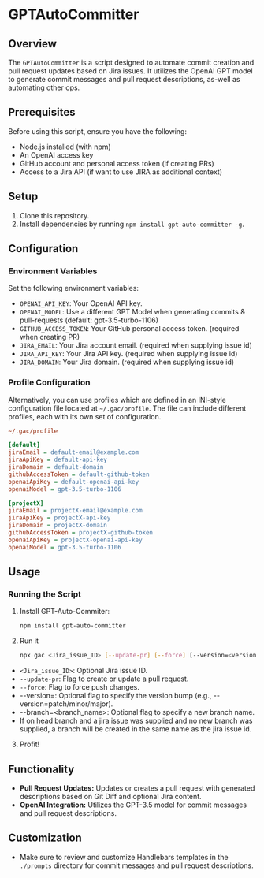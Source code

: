 # GPTAutoCommitter

## Overview
The `GPTAutoCommitter` is a script designed to automate commit creation and pull request updates based on Jira issues. It utilizes the OpenAI GPT model to generate commit messages and pull request descriptions, as-well as automating other ops.

## Prerequisites
Before using this script, ensure you have the following:

- Node.js installed (with npm)
- An OpenAI access key
- GitHub account and personal access token (if creating PRs)
- Access to a Jira API (if want to use JIRA as additional context)


## Setup
1. Clone this repository.
2. Install dependencies by running `npm install gpt-auto-committer -g`.

## Configuration
### Environment Variables
Set the following environment variables:

- `OPENAI_API_KEY`: Your OpenAI API key.
- `OPENAI_MODEL`: Use a different GPT Model when generating commits & pull-requests (default: gpt-3.5-turbo-1106)
- `GITHUB_ACCESS_TOKEN`: Your GitHub personal access token. (required when creating PR)
- `JIRA_EMAIL`: Your Jira account email. (required when supplying issue id)
- `JIRA_API_KEY`: Your Jira API key. (required when supplying issue id)
- `JIRA_DOMAIN`: Your Jira domain. (required when supplying issue id)

### Profile Configuration

Alternatively, you can use profiles which are defined in an INI-style configuration file located at `~/.gac/profile`. The file can include different profiles, each with its own set of configuration.

```ini
~/.gac/profile

[default]
jiraEmail = default-email@example.com
jiraApiKey = default-api-key
jiraDomain = default-domain
githubAccessToken = default-github-token
openaiApiKey = default-openai-api-key
openaiModel = gpt-3.5-turbo-1106

[projectX]
jiraEmail = projectX-email@example.com
jiraApiKey = projectX-api-key
jiraDomain = projectX-domain
githubAccessToken = projectX-github-token
openaiApiKey = projectX-openai-api-key
openaiModel = gpt-3.5-turbo-1106
```
## Usage

### Running the Script
1. Install GPT-Auto-Commiter:
   ```bash
   npm install gpt-auto-committer
   ```
2. Run it
   ```bash
   npx gac <Jira_issue_ID> [--update-pr] [--force] [--version=<version>] [--branch=<branch_name>]
   ```
  - `<Jira_issue_ID>`: Optional Jira issue ID.
  - `--update-pr`: Flag to create or update a pull request.
  - `--force`: Flag to force push changes. 
  - --version=<version>: Optional flag to specify the version bump (e.g., --version=patch/minor/major). 
  - --branch=<branch_name>: Optional flag to specify a new branch name. 
  - If on head branch and a jira issue was supplied and no new branch was supplied, a branch will be created in the same name as the jira issue id.
3. Profit!

## Functionality
- **Pull Request Updates:** Updates or creates a pull request with generated descriptions based on Git Diff and optional Jira content.
- **OpenAI Integration:** Utilizes the GPT-3.5 model for commit messages and pull request descriptions.

## Customization
- Make sure to review and customize Handlebars templates in the `./prompts` directory for commit messages and pull request descriptions.
